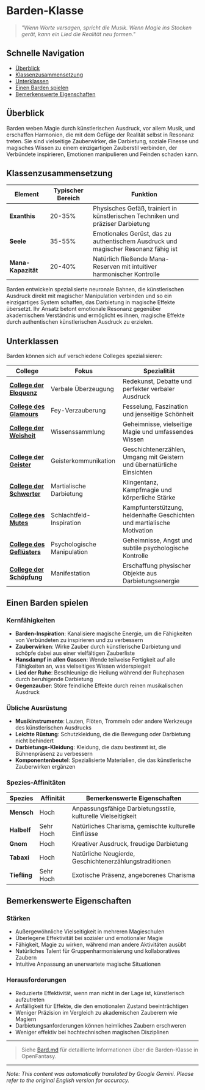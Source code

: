 # Barden-Klasse

> *"Wenn Worte versagen, spricht die Musik. Wenn Magie ins Stocken gerät, kann ein Lied die Realität neu formen."*

## Schnelle Navigation

- [Überblick](#überblick)
- [Klassenzusammensetzung](#klassenzusammensetzung)
- [Unterklassen](#unterklassen)
- [Einen Barden spielen](#einen-barden-spielen)
- [Bemerkenswerte Eigenschaften](#bemerkenswerte-eigenschaften)

## Überblick

Barden weben Magie durch künstlerischen Ausdruck, vor allem Musik, und erschaffen Harmonien, die mit dem Gefüge der Realität selbst in Resonanz treten. Sie sind vielseitige Zauberwirker, die Darbietung, soziale Finesse und magisches Wissen zu einem einzigartigen Zauberstil verbinden, der Verbündete inspirieren, Emotionen manipulieren und Feinden schaden kann.

## Klassenzusammensetzung

| Element | Typischer Bereich | Funktion |
|---------|---------------|----------|
| **Exanthis** | 20-35% | Physisches Gefäß, trainiert in künstlerischen Techniken und präziser Darbietung |
| **Seele** | 35-55% | Emotionales Gerüst, das zu authentischem Ausdruck und magischer Resonanz fähig ist |
| **Mana-Kapazität** | 20-40% | Natürlich fließende Mana-Reserven mit intuitiver harmonischer Kontrolle |

Barden entwickeln spezialisierte neuronale Bahnen, die künstlerischen Ausdruck direkt mit magischer Manipulation verbinden und so ein einzigartiges System schaffen, das Darbietung in magische Effekte übersetzt. Ihr Ansatz betont emotionale Resonanz gegenüber akademischem Verständnis und ermöglicht es ihnen, magische Effekte durch authentischen künstlerischen Ausdruck zu erzielen.

## Unterklassen

Barden können sich auf verschiedene Colleges spezialisieren:

| College | Fokus | Spezialität |
|----------|-------|-----------|
| [**College der Eloquenz**](/codex/Classes/Bard/Colleges/Eloquence.md) | Verbale Überzeugung | Redekunst, Debatte und perfekter verbaler Ausdruck |
| [**College des Glamours**](/codex/Classes/Bard/Colleges/Glamour.md) | Fey-Verzauberung | Fesselung, Faszination und jenseitige Schönheit |
| [**College der Weisheit**](/codex/Classes/Bard/Colleges/Lore.md) | Wissenssammlung | Geheimnisse, vielseitige Magie und umfassendes Wissen |
| [**College der Geister**](/codex/Classes/Bard/Colleges/Spirits.md) | Geisterkommunikation | Geschichtenerzählen, Umgang mit Geistern und übernatürliche Einsichten |
| [**College der Schwerter**](/codex/Classes/Bard/Colleges/Swords.md) | Martialische Darbietung | Klingentanz, Kampfmagie und körperliche Stärke |
| [**College des Mutes**](/codex/Classes/Bard/Colleges/Valor.md) | Schlachtfeld-Inspiration | Kampfunterstützung, heldenhafte Geschichten und martialische Motivation |
| [**College des Geflüsters**](/codex/Classes/Bard/Colleges/Whispers.md) | Psychologische Manipulation | Geheimnisse, Angst und subtile psychologische Kontrolle |
| [**College der Schöpfung**](/codex/Classes/Bard/Colleges/Creation.md) | Manifestation | Erschaffung physischer Objekte aus Darbietungsenergie |

## Einen Barden spielen

### Kernfähigkeiten

- **Barden-Inspiration**: Kanalisiere magische Energie, um die Fähigkeiten von Verbündeten zu inspirieren und zu verbessern
- **Zauberwirken**: Wirke Zauber durch künstlerische Darbietung und schöpfe dabei aus einer vielfältigen Zauberliste
- **Hansdampf in allen Gassen**: Wende teilweise Fertigkeit auf alle Fähigkeiten an, was vielseitiges Wissen widerspiegelt
- **Lied der Ruhe**: Beschleunige die Heilung während der Ruhephasen durch beruhigende Darbietung
- **Gegenzauber**: Störe feindliche Effekte durch reinen musikalischen Ausdruck

### Übliche Ausrüstung

- **Musikinstrumente**: Lauten, Flöten, Trommeln oder andere Werkzeuge des künstlerischen Ausdrucks
- **Leichte Rüstung**: Schutzkleidung, die die Bewegung oder Darbietung nicht behindert
- **Darbietungs-Kleidung**: Kleidung, die dazu bestimmt ist, die Bühnenpräsenz zu verbessern
- **Komponentenbeutel**: Spezialisierte Materialien, die das künstlerische Zauberwirken ergänzen

### Spezies-Affinitäten

| Spezies | Affinität | Bemerkenswerte Eigenschaften |
|---------|----------|----------------|
| **Mensch** | Hoch | Anpassungsfähige Darbietungsstile, kulturelle Vielseitigkeit |
| **Halbelf** | Sehr Hoch | Natürliches Charisma, gemischte kulturelle Einflüsse |
| **Gnom** | Hoch | Kreativer Ausdruck, freudige Darbietung |
| **Tabaxi** | Hoch | Natürliche Neugierde, Geschichtenerzählungstraditionen |
| **Tiefling** | Sehr Hoch | Exotische Präsenz, angeborenes Charisma |

## Bemerkenswerte Eigenschaften

### Stärken

- Außergewöhnliche Vielseitigkeit in mehreren Magieschulen
- Überlegene Effektivität bei sozialer und emotionaler Magie
- Fähigkeit, Magie zu wirken, während man andere Aktivitäten ausübt
- Natürliches Talent für Gruppenharmonisierung und kollaboratives Zaubern
- Intuitive Anpassung an unerwartete magische Situationen

### Herausforderungen

- Reduzierte Effektivität, wenn man nicht in der Lage ist, künstlerisch aufzutreten
- Anfälligkeit für Effekte, die den emotionalen Zustand beeinträchtigen
- Weniger Präzision im Vergleich zu akademischen Zauberern wie Magiern
- Darbietungsanforderungen können heimliches Zaubern erschweren
- Weniger effektiv bei hochtechnischen magischen Disziplinen

---

> Siehe [Bard.md](/codex/Classes/Bard/Bard.md) für detaillierte Informationen über die Barden-Klasse in OpenFantasy.


---
_Note: This content was automatically translated by Google Gemini. Please refer to the original English version for accuracy._